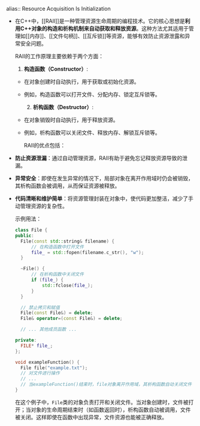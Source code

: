 alias:: Resource Acquisition Is Initialization

- 在C++中，[[RAII]]是一种管理资源生命周期的编程技术。它的核心思想是**利用C++对象的构造和析构机制来自动获取和释放资源**。这种方法尤其适用于管理如[[内存]]、[[文件句柄]]、[[互斥锁]]等资源，能够有效防止资源泄露和异常安全问题。
  
  RAII的工作原理主要依赖于两个方面：
  
  1. **构造函数（Constructor）**:
	- 在对象创建时自动执行，用于获取或初始化资源。
	- 例如，构造函数可以打开文件、分配内存、锁定互斥锁等。
	  
	  2. **析构函数（Destructor）**:
	- 在对象销毁时自动执行，用于释放资源。
	- 例如，析构函数可以关闭文件、释放内存、解锁互斥锁等。
	  
	  RAII的优点包括：
- **防止资源泄漏**：通过自动管理资源，RAII有助于避免忘记释放资源导致的泄漏。
- **异常安全**：即使在发生异常的情况下，局部对象在离开作用域时仍会被销毁，其析构函数会被调用，从而保证资源被释放。
- **代码清晰和维护简单**：将资源管理封装在对象中，使代码更加整洁，减少了手动管理资源的复杂性。
  
  示例用法：
  ```cpp
  class File {
  public:
    File(const std::string& filename) {
        // 在构造函数中打开文件
        file_ = std::fopen(filename.c_str(), "w");
    }
  
    ~File() {
        // 在析构函数中关闭文件
        if (file_) {
            std::fclose(file_);
        }
    }
  
    // 禁止拷贝和赋值
    File(const File&) = delete;
    File& operator=(const File&) = delete;
  
    // ... 其他成员函数 ...
  
  private:
    FILE* file_;
  };
  
  void exampleFunction() {
    File file("example.txt");
    // 对文件进行操作
    // ...
    // 当exampleFunction()结束时，file对象离开作用域，其析构函数自动关闭文件
  }
  ```
  
  在这个例子中，`File`类的对象负责打开和关闭文件。当对象创建时，文件被打开；当对象的生命周期结束时（如函数返回时），析构函数自动被调用，文件被关闭。这样即使在函数中出现异常，文件资源也能被正确释放。